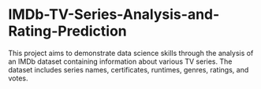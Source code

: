 # IMDb-TV-Series-Analysis-and-Rating-Prediction
This project aims to demonstrate data science skills through the analysis of an IMDb dataset containing information about various TV series. The dataset includes series names, certificates, runtimes, genres, ratings, and votes.
